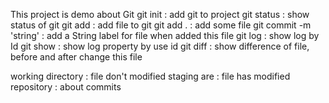 This project is demo about Git
git init : add git to project
git status : show status of git
git add : add file to git
    git add . : add some file
git commit -m 'string' : add a String label for file when added this file
git log : show log by Id
git show : show log property by use id
git diff : show difference of file, before and after change this file
<!-- -------- -->
working directory : file don't  modified
staging are : file has modified
repository : about commits